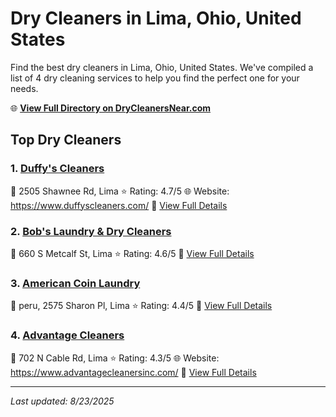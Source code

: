 # Dry Cleaners in Lima, Ohio, United States

Find the best dry cleaners in Lima, Ohio, United States. We've compiled a list of 4 dry cleaning services to help you find the perfect one for your needs.

🌐 **[View Full Directory on DryCleanersNear.com](https://drycleanersnear.com/city/US/Ohio/Lima)**

## Top Dry Cleaners

### 1. [Duffy's Cleaners](https://drycleanersnear.com/dryCleaner/688c1fa6a7924e3e1d737bdf/duffy-s-cleaners)
📍 2505 Shawnee Rd, Lima
⭐ Rating: 4.7/5
🌐 Website: https://www.duffyscleaners.com/
🔗 [View Full Details](https://drycleanersnear.com/dryCleaner/688c1fa6a7924e3e1d737bdf/duffy-s-cleaners)

### 2. [Bob's Laundry & Dry Cleaners](https://drycleanersnear.com/dryCleaner/688c1fa2a7924e3e1d737b69/bob-s-laundry-dry-cleaners)
📍 660 S Metcalf St, Lima
⭐ Rating: 4.6/5
🔗 [View Full Details](https://drycleanersnear.com/dryCleaner/688c1fa2a7924e3e1d737b69/bob-s-laundry-dry-cleaners)

### 3. [American Coin Laundry](https://drycleanersnear.com/dryCleaner/688c1fa3a7924e3e1d737b87/american-coin-laundry)
📍 peru, 2575 Sharon Pl, Lima
⭐ Rating: 4.4/5
🔗 [View Full Details](https://drycleanersnear.com/dryCleaner/688c1fa3a7924e3e1d737b87/american-coin-laundry)

### 4. [Advantage Cleaners](https://drycleanersnear.com/dryCleaner/688c1fa8a7924e3e1d737c20/advantage-cleaners)
📍 702 N Cable Rd, Lima
⭐ Rating: 4.3/5
🌐 Website: https://www.advantagecleanersinc.com/
🔗 [View Full Details](https://drycleanersnear.com/dryCleaner/688c1fa8a7924e3e1d737c20/advantage-cleaners)


---

*Last updated: 8/23/2025*
